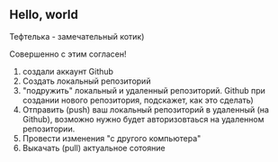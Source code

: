 ## Hello, world

Тефтелька - замечательный котик)

Совершенно с этим согласен!

1. создали аккаунт Github
2. Создать локальный репозиторий
3. "подружить" локальный и удаленный репозиторий. Github при создании нового репозитория, подскажет, как это сделать)
4. Отправить (push) ваш локальный репозиторий в удаленный (на Github), возможно нужно будет авторизовтаься на удаленном репозитории.
5. Провести изменения "с другого компьютера" 
6. Выкачать (pull) актуальное сотояние 